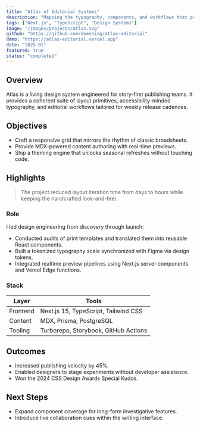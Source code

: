 ```yaml
---
title: "Atlas of Editorial Systems"
description: "Mapping the typography, components, and workflows that power modern magazines on the web."
tags: ["Next.js", "TypeScript", "Design Systems"]
image: "/images/projects/atlas.svg"
github: "https://github.com/doeshing/atlas-editorial"
demo: "https://atlas-editorial.vercel.app"
date: "2025-01"
featured: true
status: "completed"
---
```


## Overview

Atlas is a living design system engineered for story-first publishing teams. It provides a coherent suite of layout primitives, accessibility-minded typography, and editorial workflows tailored for weekly release cadences.

## Objectives

- Craft a responsive grid that mirrors the rhythm of classic broadsheets.
- Provide MDX-powered content authoring with real-time previews.
- Ship a theming engine that unlocks seasonal refreshes without touching code.

## Highlights

> The project reduced layout iteration time from days to hours while keeping the handcrafted look-and-feel.

### Role

I led design engineering from discovery through launch:

- Conducted audits of print templates and translated them into reusable React components.
- Built a tokenized typography scale synchronized with Figma via design tokens.
- Integrated realtime preview pipelines using Next.js server components and Vercel Edge functions.

### Stack

| Layer | Tools |
| --- | --- |
| Frontend | Next.js 15, TypeScript, Tailwind CSS |
| Content | MDX, Prisma, PostgreSQL |
| Tooling | Turborepo, Storybook, GitHub Actions |

## Outcomes

- Increased publishing velocity by 45%.
- Enabled designers to stage experiments without developer assistance.
- Won the 2024 CSS Design Awards Special Kudos.

## Next Steps

- Expand component coverage for long-form investigative features.
- Introduce live collaboration cues within the writing interface.
